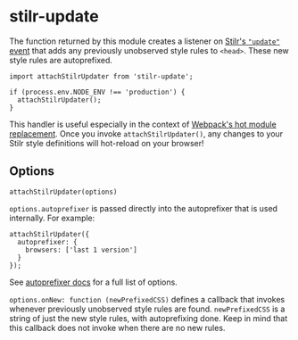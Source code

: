# stilr-update

The function returned by this module creates a listener on [Stilr's `"update"`
event]() that adds any previously unobserved style rules to `<head>`.
These new style rules are autoprefixed.


```JS
import attachStilrUpdater from 'stilr-update';

if (process.env.NODE_ENV !== 'production') {
  attachStilrUpdater();
}
```

This handler is useful especially in the context of [Webpack's hot module
replacement](http://webpack.github.io/docs/hot-module-replacement.html).
Once you invoke `attachStilrUpdater()`, any changes to your Stilr style
definitions will hot-reload on your browser!

## Options

```JS
attachStilrUpdater(options)
```

`options.autoprefixer` is passed directly into the autoprefixer that is used
internally.
For example:
```JS
attachStilrUpdater({
  autoprefixer: {
    browsers: ['last 1 version']
  }
});
```
See [autoprefixer docs](https://github.com/postcss/autoprefixer#options) for a
full list of options.

`options.onNew: function (newPrefixedCSS)` defines a callback that invokes
whenever previously unobserved style rules are found.
`newPrefixedCSS` is a string of just the new style rules, with autoprefixing
done.
Keep in mind that this callback does not invoke when there are no new rules.
